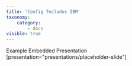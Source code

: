 ```yaml
---
title: 'Config Teclados IBM'
taxonomy:
    category:
        - docs
visible: true
---
```


Example Embedded Presentation  
[presentation="presentations/placeholder-slide"]
